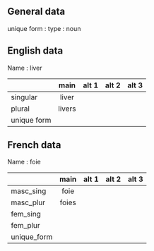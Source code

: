 ## General data

unique form :
type : noun

## English data

Name : liver

|             |  main  | alt 1 | alt 2 | alt 3 |
| :---------- | :----: | :---: | :---: | ----- |
| singular    | liver  |       |       |       |
| plural      | livers |       |       |       |
| unique form |        |       |       |       |

## French data

Name : foie

|             | main  | alt 1 | alt 2 | alt 3 |
| :---------- | :---: | :---: | :---: | :---: |
| masc_sing   | foie  |       |       |       |
| masc_plur   | foies |       |       |       |
| fem_sing    |       |       |       |       |
| fem_plur    |       |       |       |       |
| unique_form |       |       |       |       |


